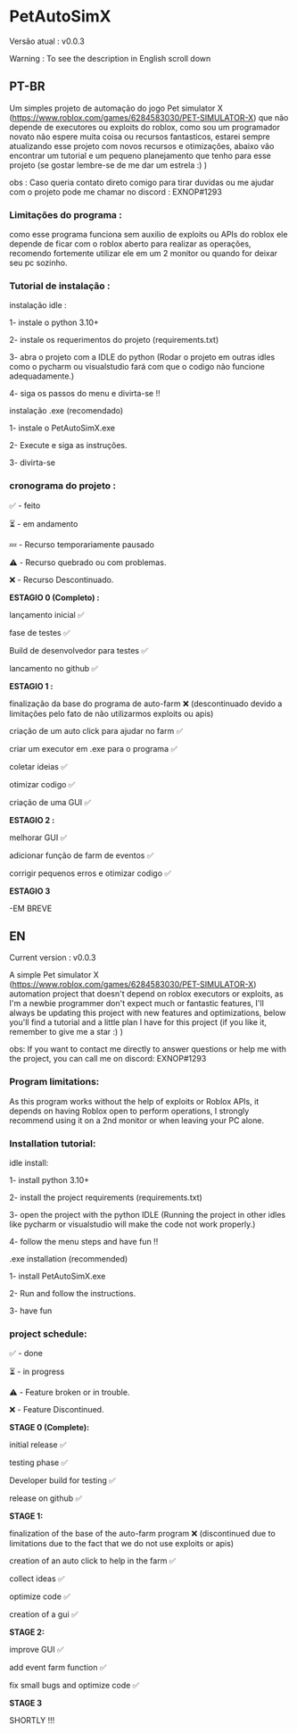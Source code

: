 # PetAutoSimX
Versão atual : v0.0.3

Warning : To see the description in English scroll down

## PT-BR

Um simples projeto de automação do jogo Pet simulator X (https://www.roblox.com/games/6284583030/PET-SIMULATOR-X) que não depende de executores ou exploits do roblox,  como sou um programador novato não espere muita coisa ou recursos fantasticos, estarei sempre atualizando esse projeto com novos recursos e otimizações, abaixo vão encontrar um tutorial e um pequeno planejamento que tenho para esse projeto (se gostar lembre-se de me dar um estrela :) )

obs : Caso queria contato direto comigo para tirar duvidas ou me ajudar com o projeto pode me chamar no discord : EXNOP#1293

### Limitações do programa :

como esse programa funciona sem auxilio de exploits ou APIs do roblox ele depende de ficar com o roblox aberto para realizar as operações, recomendo fortemente utilizar ele em um 2 monitor ou quando for deixar seu pc sozinho.

### Tutorial de instalação :

instalação idle : 

1- instale o python 3.10+

2- instale os requerimentos do projeto (requirements.txt)

3- abra o projeto com a IDLE do python (Rodar o projeto em outras idles como o pycharm ou visualstudio fará com que o codigo não funcione adequadamente.)

4- siga os passos do menu e divirta-se !!

instalação .exe (recomendado)

1- instale o PetAutoSimX.exe

2- Execute e siga as instruções.

3- divirta-se

### cronograma do projeto :

✅ - feito

⏳ - em andamento

💤 - Recurso temporariamente pausado

⚠️ - Recurso quebrado ou com problemas.

❌ - Recurso Descontinuado.


**ESTAGIO 0 (Completo) :**


lançamento inicial ✅

fase de testes ✅

Build de desenvolvedor para testes ✅

lancamento no github ✅

**ESTAGIO 1 :**


finalização da base do programa de auto-farm ❌ (descontinuado devido a limitações pelo fato de não utilizarmos exploits ou apis)

criação de um auto click para ajudar no farm ✅

criar um executor em .exe para o programa ✅

coletar ideias ✅

otimizar codigo ✅

criação de uma GUI ✅

**ESTAGIO 2 :**

melhorar GUI ✅

adicionar função de farm de eventos ✅

corrigir pequenos erros e otimizar codigo ✅

**ESTAGIO 3**

-EM BREVE

## EN
Current version : v0.0.3

A simple Pet simulator X (https://www.roblox.com/games/6284583030/PET-SIMULATOR-X) automation project that doesn't depend on roblox executors or exploits, as I'm a newbie programmer don't expect much or fantastic features, I'll always be updating this project with new features and optimizations, below you'll find a tutorial and a little plan I have for this project (if you like it, remember to give me a star :) )

obs: If you want to contact me directly to answer questions or help me with the project, you can call me on discord: EXNOP#1293

### Program limitations:

As this program works without the help of exploits or Roblox APIs, it depends on having Roblox open to perform operations, I strongly recommend using it on a 2nd monitor or when leaving your PC alone.

### Installation tutorial:

idle install:

1- install python 3.10+

2- install the project requirements (requirements.txt)

3- open the project with the python IDLE (Running the project in other idles like pycharm or visualstudio will make the code not work properly.)

4- follow the menu steps and have fun !!

.exe installation (recommended)

1- install PetAutoSimX.exe

2- Run and follow the instructions.

3- have fun

### project schedule:

✅ - done

⏳ - in progress

⚠️ - Feature broken or in trouble.

❌ - Feature Discontinued.


**STAGE 0 (Complete):**


initial release ✅

testing phase ✅

Developer build for testing ✅

release on github ✅

**STAGE 1:**


finalization of the base of the auto-farm program ❌ (discontinued due to limitations due to the fact that we do not use exploits or apis)

creation of an auto click to help in the farm ✅

collect ideas ✅

optimize code ✅

creation of a gui ✅

**STAGE 2:**

improve GUI ✅

add event farm function ✅

fix small bugs and optimize code ✅

**STAGE 3**

SHORTLY !!!
